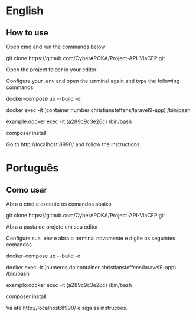 <h1>English</h1>
<h2>How to use</h2>
<p>Open cmd and run the commands below</p>
<p>git clone https://github.com/CyberAPOKA/Project-API-ViaCEP.git</p>
<p>Open the project folder in your editor</p>
<p>Configure your .env and open the terminal again and type the following commands</p>
<p>docker-compose up --build -d</p>
<p>docker exec -it (container number christiansteffens/laravel9-app) /bin/bash</p>
<p>example:docker exec -it (a289c9c3e26c) /bin/bash</p>
<p>composer install</p>
<p>Go to http://localhost:8990/ and follow the instructions</p>

<h1>Português</h1>
<h2>Como usar</h2>
<p>Abra o cmd e execute os comandos abaixo</p>
<p>git clone https://github.com/CyberAPOKA/Project-API-ViaCEP.git</p>
<p>Abra a pasta do projeto em seu editor</p>
<p>Configure sua .env e abra o terminal novamente e digite os seguintes comandos</p>
<p>docker-compose up --build -d</p>
<p>docker exec -it (números do container christiansteffens/laravel9-app) /bin/bash</p>
<p>exemplo:docker exec -it (a289c9c3e26c) /bin/bash</p>
<p>composer install</p>
<p>Vá até http://localhost:8990/ e siga as instruções.</p>
